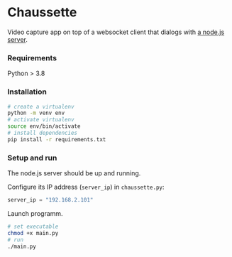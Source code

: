 # Chaussette 

Video capture app on top of a websocket client that dialogs with [a node.js server](https://github.com/esadpyrenees/chaussettejs).

### Requirements

Python > 3.8

### Installation

```bash
# create a virtualenv
python -m venv env
# activate virtualenv
source env/bin/activate
# install dependencies
pip install -r requirements.txt
```

### Setup and run

The node.js server should be up and running.

Configure its IP address (`server_ip`) in `chaussette.py`:

```py
server_ip = "192.168.2.101"
```
Launch programm.
```bash
# set executable
chmod +x main.py
# run
./main.py
```
